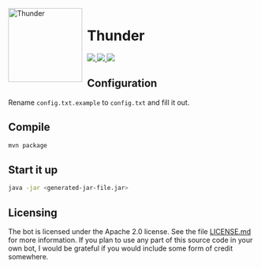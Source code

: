 <img width="150" height="150" align="left" style="float: left; margin: 0 10px 0 0;" alt="Thunder" src="https://cdn.discordapp.com/avatars/580626972741337088/5d0a676eab9365c294dbd59f2a0d5d36.png?size=2048">  

# Thunder
  <a href="https://opensource.org/licenses/Apache-2.0">
    <img src="https://img.shields.io/badge/License-Apache%202.0-blue.svg">
  </a>
  <a href="https://discord.gg/ZEFrfj5">
    <img src="https://discordapp.com/api/guilds/582372920047829014/embed.png">
  </a>
  <a href="https://dependabot.com">
    <img src="https://api.dependabot.com/badges/status?host=github&repo=SharifPoetra/thunder-java&identifier=210757811">
  </a>

## Configuration

Rename `config.txt.example` to `config.txt` and fill it out.

## Compile

```bash
mvn package
```

## Start it up

```bash
java -jar <generated-jar-file.jar>
```

## Licensing

The bot is licensed under the Apache 2.0 license. See the file [LICENSE.md](https://github.com/SharifPoetra/thunder-java/blob/master/LICENSE.md) for more information. If you plan to use any part of this source code in your own bot, I would be grateful if you would include some form of credit somewhere.
